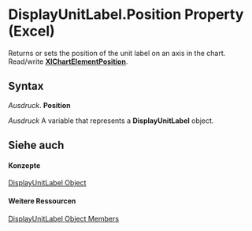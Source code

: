 
# DisplayUnitLabel.Position Property (Excel)

Returns or sets the position of the unit label on an axis in the chart. Read/write  **[XlChartElementPosition](37de7a13-ac72-42e8-7eca-a845b84ff4a0.md)**.


## Syntax

 _Ausdruck_. **Position**

 _Ausdruck_ A variable that represents a **DisplayUnitLabel** object.


## Siehe auch


#### Konzepte


[DisplayUnitLabel Object](522dea6a-114f-3e0f-f8ae-6c2667c733dd.md)
#### Weitere Ressourcen


[DisplayUnitLabel Object Members](http://msdn.microsoft.com/library/e436232b-ac1e-0f9f-60d5-527c4b2b50f2%28Office.15%29.aspx)